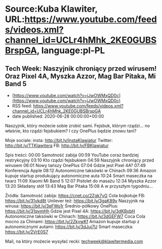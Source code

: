 # Source:Kuba Klawiter, URL:https://www.youtube.com/feeds/videos.xml?channel_id=UCLr4hMhk_2KE0GUBSBrspGA, language:pl-PL

## Tech Week: Naszyjnik chroniący przed wirusem! Oraz Pixel 4A, Myszka Azzor, Mag Bar Pitaka, Mi Band 5
 - [https://www.youtube.com/watch?v=jJwOWMxQD0c](https://www.youtube.com/watch?v=jJwOWMxQD0c)
 - RSS feed: https://www.youtube.com/feeds/videos.xml?channel_id=UCLr4hMhk_2KE0GUBSBrspGA
 - date published: 2020-06-28 00:00:00+00:00

Naszyjnik, który możecie sobie zrobić sami. Fejsbuk, którym rządzi... no właśnie, kto rządzi fejsbukiem? I czy OnePlus będzie znowu tani?

Moje sociale:
insta: http://bit.ly/InstaKlawiatur 
Twitter: http://bit.ly/TTKlawitera
FB: http://bit.ly/FBKlawiatur

Spis treści:
00:00 Samotność zabija
00:59 YouTube coraz bardziej restrykcyjny
03:10 Kto rządzi fejsbukiem
04:59 Naszyjnik chroniący przed wirusem
06:01 Nowy tańszy OnePlus
07:04 Gdzie jest Pixel 4A?
07:49 Konferencja Apple
08:12 Autonomiczne taksówki w Chinach
09:36 Amazon kupuje startup produkujący autonomiczne auta
10:24 Smart maseczka na twarz
11:09 Xiaomi Mi Band 5
12:07 Pistolet do masażu
12:34 Myszka Azzor
13:20 Składany stół
13:43 Mag Bar Pitaka
15:08 A w przyszłym tygodniu...

Źródła:
Samotność zabija: https://cnet.co/2Zgk7yG
Cola bojkotuje FB: https://bit.ly/31vkd8t
Unilever też: https://bit.ly/3gaK89v
Naszyjnik na wirusa: https://bit.ly/3eFWo1r
Średnio-półkowy OnePlus: https://bit.ly/31qvmHh
Gdzie jest Pixel 4A: https://bit.ly/3dKBxbH
Autonomiczne taksówki w Chinach: https://bit.ly/3dGEFW7
Coca Cola mocno za Chinami: https://bit.ly/2ZkywKf
Amazon kupuje startup z autonomicznymi autami: https://bit.ly/3dJuj7U
Smart maseczka: https://bit.ly/2VrE0S7

Mail, na który możecie wysyłać recki: techweek@klawitermedia.com

